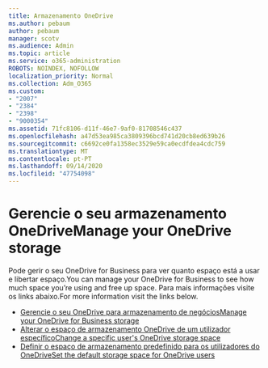 ```yaml
---
title: Armazenamento OneDrive
ms.author: pebaum
author: pebaum
manager: scotv
ms.audience: Admin
ms.topic: article
ms.service: o365-administration
ROBOTS: NOINDEX, NOFOLLOW
localization_priority: Normal
ms.collection: Adm_O365
ms.custom:
- "2007"
- "2384"
- "2398"
- "9000354"
ms.assetid: 71fc8106-d11f-46e7-9af0-81708546c437
ms.openlocfilehash: a47d53ea985ca3809396bcd741d20cb8ed639b26
ms.sourcegitcommit: c6692ce0fa1358ec3529e59ca0ecdfdea4cdc759
ms.translationtype: MT
ms.contentlocale: pt-PT
ms.lasthandoff: 09/14/2020
ms.locfileid: "47754098"
---
```

# <a name="manage-your-onedrive-storage"></a><span data-ttu-id="f0d2f-102">Gerencie o seu armazenamento OneDrive</span><span class="sxs-lookup"><span data-stu-id="f0d2f-102">Manage your OneDrive storage</span></span>

<span data-ttu-id="f0d2f-103">Pode gerir o seu OneDrive for Business para ver quanto espaço está a usar e libertar espaço.</span><span class="sxs-lookup"><span data-stu-id="f0d2f-103">You can manage your OneDrive for Business to see how much space you’re using and free up space.</span></span>  <span data-ttu-id="f0d2f-104">Para mais informações visite os links abaixo.</span><span class="sxs-lookup"><span data-stu-id="f0d2f-104">For more information visit the links below.</span></span>

- [<span data-ttu-id="f0d2f-105">Gerencie o seu OneDrive para armazenamento de negócios</span><span class="sxs-lookup"><span data-stu-id="f0d2f-105">Manage your OneDrive for Business storage</span></span>](https://support.microsoft.com/office/31519161-059c-4764-b6f8-f5cd29f7fe68)
- [<span data-ttu-id="f0d2f-106">Alterar o espaço de armazenamento OneDrive de um utilizador específico</span><span class="sxs-lookup"><span data-stu-id="f0d2f-106">Change a specific user's OneDrive storage space</span></span>](https://docs.microsoft.com/onedrive/change-user-storage)
- [<span data-ttu-id="f0d2f-107">Definir o espaço de armazenamento predefinido para os utilizadores do OneDrive</span><span class="sxs-lookup"><span data-stu-id="f0d2f-107">Set the default storage space for OneDrive users</span></span>](https://docs.microsoft.com/onedrive/set-default-storage-space)